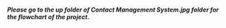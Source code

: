  <h5> Please go to the up folder of Contact Management System.jpg folder for the flowchart of the project.
